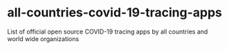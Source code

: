 # all-countries-covid-19-tracing-apps
List of official open source COVID-19 tracing apps by all countries and world wide organizations
